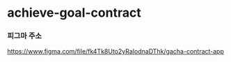 # achieve-goal-contract

### 피그마 주소
https://www.figma.com/file/fk4Tk8Uto2yRaIodnaDThk/gacha-contract-app

### 
